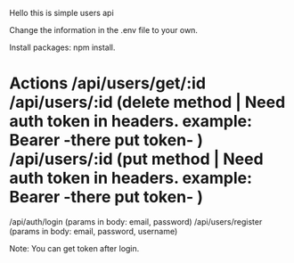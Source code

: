 Hello this is simple users api

Change the information in the .env file to your own.

Install packages: npm install.

Actions
/api/users/get/:id
/api/users/:id (delete method | Need auth token in headers. example: Bearer -there put token- )
/api/users/:id (put method | Need auth token in headers. example: Bearer -there put token- )
=============================
/api/auth/login (params in body: email, password)
/api/users/register (params in body: email, password, username)

Note: You can get token after login.
